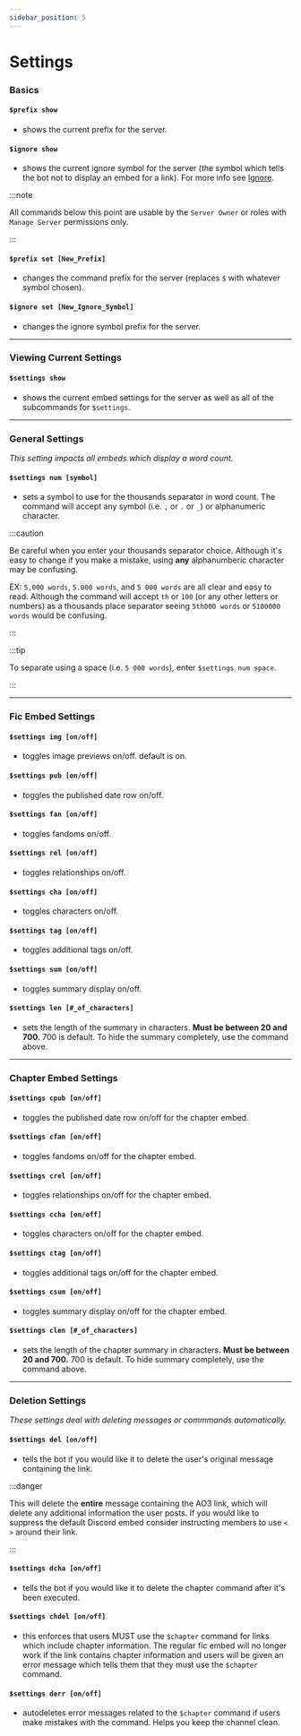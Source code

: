 ```yaml
---
sidebar_position: 5
---
```


# Settings
### Basics ###
#### `$prefix show` ####
- shows the current prefix for the server.

#### `$ignore show` ####
- shows the current ignore symbol for the server (the symbol which tells the bot not to display an embed for a link). For more info see [Ignore](/docs/intro#ignore).

:::note

All commands below this point are usable by the `Server Owner` or roles with `Manage Server` permissions only.

:::


#### `$prefix set [New_Prefix]` ####
- changes the command prefix for the server (replaces `$` with whatever symbol chosen).

#### `$ignore set [New_Ignore_Symbol]` ####
- changes the ignore symbol prefix for the server.

---

### Viewing Current Settings ###
#### `$settings show` ####
- shows the current embed settings for the server as well as all of the subcommands for `$settings`.

---

### General Settings ###
*This setting impacts all embeds which display a word count.*

#### `$settings num [symbol]` ####
- sets a symbol to use for the thousands separator in word count. The command will accept any symbol (i.e. `,` or `.` or `_`) or alphanumeric character.

:::caution

Be careful when you enter your thousands separator choice. Although it's easy to change if you make a mistake, using **any** alphanumberic character may be confusing.

EX: `5,000 words`, `5.000 words`, and `5 000 words` are all clear and easy to read. Although the command will accept `th` or `100` (or any other letters or numbers) as a thousands place separator seeing `5th000 words` or `5100000 words` would be confusing.

:::

:::tip

To separate using a space (i.e. `5 000 words`), enter `$settings num space`.

:::

---

### Fic Embed Settings ###
#### `$settings img [on/off]` ####
- toggles image previews on/off. default is on.

#### `$settings pub [on/off]` ####
- toggles the published date row on/off.

#### `$settings fan [on/off]` ####
- toggles fandoms on/off.

#### `$settings rel [on/off]` ####
- toggles relationships on/off.

#### `$settings cha [on/off]` ####
- toggles characters on/off.

#### `$settings tag [on/off]` ####
- toggles additional tags on/off.

#### `$settings sum [on/off]` ####
- toggles summary display on/off.

#### `$settings len [#_of_characters]` ####
- sets the length of the summary in characters. **Must be between 20 and 700.** 700 is default. To hide the summary completely, use the command above.

---

### Chapter Embed Settings ###
#### `$settings cpub [on/off]` ####
- toggles the published date row on/off for the chapter embed.

#### `$settings cfan [on/off]` ####
- toggles fandoms on/off for the chapter embed.

#### `$settings crel [on/off]` ####
- toggles relationships on/off for the chapter embed.

#### `$settings ccha [on/off]` ####
- toggles characters on/off for the chapter embed.

#### `$settings ctag [on/off]` ####
- toggles additional tags on/off for the chapter embed.

#### `$settings csum [on/off]` ####
- toggles summary display on/off for the chapter embed.

#### `$settings clen [#_of_characters]` ####
- sets the length of the chapter summary in characters. **Must be between 20 and 700.** 700 is default. To hide summary completely, use the command above.

---

### Deletion Settings ###
*These settings deal with deleting messages or commmands automatically.*

#### `$settings del [on/off]` ####
- tells the bot if you would like it to delete the user's original message containing the link.

:::danger

This will delete the **entire** message containing the AO3 link, which will delete any additional information the user posts. If you would like to suppress the default Discord embed consider instructing members to use `< >` around their link.

:::

#### `$settings dcha [on/off]` ####
- tells the bot if you would like it to delete the chapter command after it's been executed.

#### `$settings chdel [on/off]` ####
- this enforces that users MUST use the `$chapter` command for links which include chapter information. The regular fic embed will no longer work if the link contains chapter information and users will be given an error message which tells them that they must use the `$chapter` command.

#### `$settings derr [on/off]` ####
- autodeletes error messages related to the `$chapter` command if users make mistakes with the command. Helps you keep the channel clean.